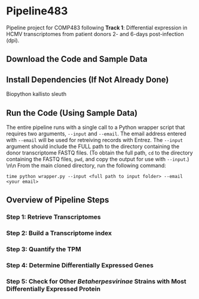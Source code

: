 # Pipeline483
Pipeline project for COMP483 following **Track 1**: Differential expression in HCMV transcriptomes from patient donors 2- and 6-days post-infection (dpi).

## Download the Code and Sample Data


## Install Dependencies (If Not Already Done)
Biopython
kallisto
sleuth

## Run the Code (Using Sample Data)
The entire pipeline runs with a single call to a Python wrapper script that requires two arguments, `--input` and `--email`. The email address entered with `--email` will be used for retreiving records with Entrez. The `--input` argument should include the FULL path to the directory containing the donor transcriptome FASTQ files. (To obtain the full path, `cd` to the directory containing the FASTQ files, `pwd`, and copy the output for use with `--input`.) 
\n\n
From the main cloned directory, run the following command:
```
time python wrapper.py --input <full path to input folder> --email <your email>
```

## Overview of Pipeline Steps

### Step 1: Retrieve Transcriptomes

### Step 2: Build a Transcriptome index

### Step 3: Quantify the TPM

### Step 4: Determine Differentially Expressed Genes

### Step 5: Check for Other *Betaherpesvirinae* Strains with Most Differentially Expressed Protein